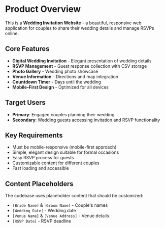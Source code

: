 # Product Overview

This is a **Wedding Invitation Website** - a beautiful, responsive web application for couples to share their wedding details and manage RSVPs online.

## Core Features

- **Digital Wedding Invitation** - Elegant presentation of wedding details
- **RSVP Management** - Guest response collection with CSV storage
- **Photo Gallery** - Wedding photo showcase
- **Venue Information** - Directions and map integration
- **Countdown Timer** - Days until the wedding
- **Mobile-First Design** - Optimized for all devices

## Target Users

- **Primary**: Engaged couples planning their wedding
- **Secondary**: Wedding guests accessing invitation and RSVP functionality

## Key Requirements

- Must be mobile-responsive (mobile-first approach)
- Simple, elegant design suitable for formal occasions
- Easy RSVP process for guests
- Customizable content for different couples
- Fast loading and accessible

## Content Placeholders

The codebase uses placeholder content that should be customized:

- `[Bride Name]` & `[Groom Name]` - Couple's names
- `[Wedding Date]` - Wedding date
- `[Venue Name]` & `[Venue Address]` - Venue details
- `[RSVP Date]` - RSVP deadline
